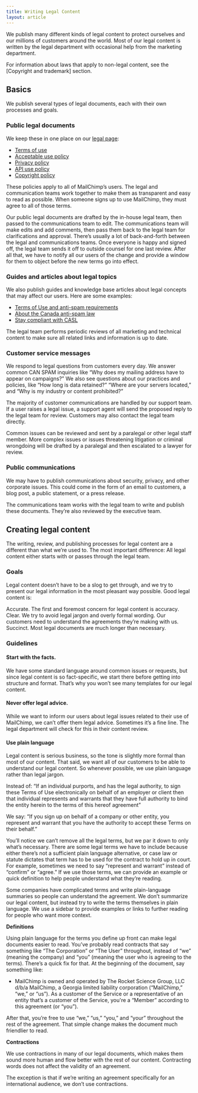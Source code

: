 ```yaml
---
title: Writing Legal Content
layout: article
---
```


We publish many different kinds of legal content to protect ourselves and our millions of customers around the world. Most of our legal content is written by the legal department with occasional help from the marketing department. 

For information about laws that apply to non-legal content, see the [Copyright and trademark] section.

## Basics

We publish several types of legal documents, each with their own processes and goals.

### Public legal documents

We keep these in one place on our [legal page](http://mailchimp.com/legal/):

* [Terms of use](http://mailchimp.com/legal/terms/)
* [Acceptable use policy](http://mailchimp.com/legal/acceptable_use/)
* [Privacy policy](http://mailchimp.com/legal/privacy/)
* [API use policy](http://mailchimp.com/legal/api_use/)
* [Copyright policy](http://mailchimp.com/legal/copyright/)

These policies apply to all of MailChimp’s users. The legal and communication teams work together to make them as transparent and easy to read as possible. When someone signs up to use MailChimp, they must agree to all of those terms.

Our public legal documents are drafted by the in-house legal team, then passed to the communications team to edit. The communications team will make edits and add comments, then pass them back to the legal team for clarifications and approval. There’s usually a lot of back-and-forth between the legal and communications teams. Once everyone is happy and signed off, the legal team sends it off to outside counsel for one last review. After all that, we have to notify all our users of the change and provide a window for them to object before the new terms go into effect.

### Guides and articles about legal topics

We also publish guides and knowledge base articles about legal concepts that may affect our users. Here are some examples:

- [Terms of Use and anti-spam requirements](http://kb.mailchimp.com/accounts/compliance-tips/terms-of-use-and-anti-spam-requirements-for-campaigns)
- [About the Canada anti-spam law](http://kb.mailchimp.com/accounts/compliance-tips/about-the-canada-anti-spam-law-casl)
- [Stay compliant with CASL](http://kb.mailchimp.com/lists/managing-subscribers/stay-compliant-with-casl)

The legal team performs periodic reviews of all marketing and technical content to make sure all related links and information is up to date.

### Customer service messages

We respond to legal questions from customers every day. We answer common CAN SPAM inquiries like “Why does my mailing address have to appear on campaigns?” We also see questions about our practices and policies, like “How long is data retained?” “Where are your servers located,” and “Why is my industry or content prohibited?”

The majority of customer communications are handled by our support team. If a user raises a legal issue, a support agent will send the proposed reply to the legal team for review. Customers may also contact the legal team directly.

Common issues can be reviewed and sent by a paralegal or other legal staff member. More complex issues or issues threatening litigation or criminal wrongdoing will be drafted by a paralegal and then escalated to a lawyer for review.

### Public communications

We may have to publish communications about security, privacy, and other corporate issues. This could come in the form of an email to customers, a blog post, a public statement, or a press release.

The communications team works with the legal team to write and publish these documents. They’re also reviewed by the executive team.

## Creating legal content

The writing, review, and publishing processes for legal content are a different than what we’re used to. The most important difference: All legal content either starts with or passes through the legal team.

### Goals

Legal content doesn’t have to be a slog to get through, and we try to present our legal information in the most pleasant way possible. Good legal content is:

Accurate. The first and foremost concern for legal content is accuracy.
Clear. We try to avoid legal jargon and overly formal wording. Our customers need to understand the agreements they’re making with us.
Succinct. Most legal documents are much longer than necessary.

### Guidelines

#### Start with the facts.
We have some standard language around common issues or requests, but since legal content is so fact-specific, we start there before getting into structure and format. That’s why you won’t see many templates for our legal content.

#### Never offer legal advice.
While we want to inform our users about legal issues related to their use of MailChimp, we can’t offer them legal advice. Sometimes it’s a fine line. The legal department will check for this in their content review.

#### Use plain language

Legal content is serious business, so the tone is slightly more formal than most of our content. That said, we want all of our customers to be able to understand our legal content. So whenever possible, we use plain language rather than legal jargon.

Instead of: “If an individual purports, and has the legal authority, to sign these Terms of Use electronically on behalf of an employer or client then that individual represents and warrants that they have full  authority to bind the entity herein to the terms of this hereof agreement”

We say: “If you sign up on behalf of a company or other entity, you represent and warrant that you have the authority to accept these Terms on their behalf.”

You’ll notice we can’t remove all the legal terms, but we par it down to only what’s necessary. There are some legal terms we have to include because either there’s not a sufficient plain language alternative, or case law or statute dictates that term has to be used for the contract to hold up in court. For example, sometimes we need to say “represent and warrant” instead of “confirm” or “agree.” If we use those terms, we can provide an example or quick definition to help people understand what they’re reading.

Some companies have complicated terms and write plain-language summaries so people can understand the agreement. We don’t summarize our legal content, but instead try to write the terms themselves in plain language. We use a sidebar to provide examples or links to further reading for people who want more context.

**Definitions**

Using plain language for the terms you define up front can make legal documents easier to read. You’ve probably read contracts that say something like “The Corporation” or “The User” throughout, instead of “we” (meaning the company) and “you” (meaning the user who is agreeing to the terms). There’s a quick fix for that. At the beginning of the document, say something like:

- MailChimp is owned and operated by The Rocket Science Group, LLC d/b/a MailChimp, a Georgia limited liability corporation (“MailChimp,” “we,” or “us”). As a customer of the Service or a representative of an entity that’s a customer of the Service, you're a “Member” according to this agreement (or “you”).

After that, you’re free to use “we,” “us,” “you,” and “your” throughout the rest of the agreement. That simple change makes the document much friendlier to read.

**Contractions**

We use contractions in many of our legal documents, which makes them sound more human and flow better with the rest of our content. Contracting words does not affect the validity of an agreement.

The exception is that if we’re writing an agreement specifically for an international audience, we don’t use contractions.
